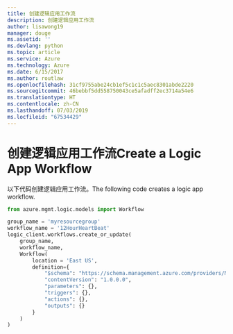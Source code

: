 ```yaml
---
title: 创建逻辑应用工作流
description: 创建逻辑应用工作流
author: lisawong19
manager: douge
ms.assetid: ''
ms.devlang: python
ms.topic: article
ms.service: Azure
ms.technology: Azure
ms.date: 6/15/2017
ms.author: routlaw
ms.openlocfilehash: 31cf9755abe24cb1ef5c1c1c5aec8301abde2220
ms.sourcegitcommit: 46bebbf5dd558750043ce5afadff2ec3714a54e6
ms.translationtype: HT
ms.contentlocale: zh-CN
ms.lasthandoff: 07/03/2019
ms.locfileid: "67534429"
---
```

# <a name="create-a-logic-app-workflow"></a><span data-ttu-id="d2f49-103">创建逻辑应用工作流</span><span class="sxs-lookup"><span data-stu-id="d2f49-103">Create a Logic App Workflow</span></span>

<span data-ttu-id="d2f49-104">以下代码创建逻辑应用工作流。</span><span class="sxs-lookup"><span data-stu-id="d2f49-104">The following code creates a logic app workflow.</span></span>

```python
from azure.mgmt.logic.models import Workflow

group_name = 'myresourcegroup'
workflow_name = '12HourHeartBeat'
logic_client.workflows.create_or_update(
    group_name,
    workflow_name,
    Workflow(
        location = 'East US',
        definition={
            "$schema": "https://schema.management.azure.com/providers/Microsoft.Logic/schemas/2016-06-01/workflowdefinition.json#",
            "contentVersion": "1.0.0.0",
            "parameters": {},
            "triggers": {},
            "actions": {},
            "outputs": {}
        }
    )
)
```

